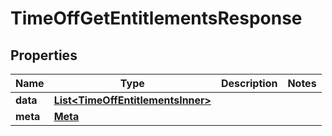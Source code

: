 

# TimeOffGetEntitlementsResponse


## Properties

| Name | Type | Description | Notes |
|------------ | ------------- | ------------- | -------------|
|**data** | [**List&lt;TimeOffEntitlementsInner&gt;**](TimeOffEntitlementsInner.md) |  |  |
|**meta** | [**Meta**](Meta.md) |  |  |



